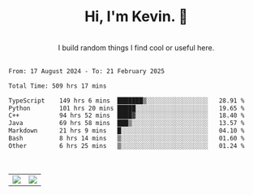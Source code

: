 <!--
**kevin-pek/kevin-pek** is a ✨ _special_ ✨ repository because its `README.md` (this file) appears on your GitHub profile.

Here are some ideas to get you started:

- 🔭 I’m currently working on ...
- 🌱 I’m currently learning ...
- 👯 I’m looking to collaborate on ...
- 🤔 I’m looking for help with ...
- 💬 Ask me about ...
- 📫 How to reach me: ...
- 😄 Pronouns: ...
- ⚡ Fun fact: ...
-->
<div align="center">
  <h1>Hi, I'm Kevin. 👋</h1>
  <br />
  I build random things I find cool or useful here.
</div>
<br />
<!--START_SECTION:waka-->

```txt
From: 17 August 2024 - To: 21 February 2025

Total Time: 509 hrs 17 mins

TypeScript    149 hrs 6 mins  ███████▒░░░░░░░░░░░░░░░░░   28.91 %
Python        101 hrs 20 mins █████░░░░░░░░░░░░░░░░░░░░   19.65 %
C++           94 hrs 52 mins  ████▓░░░░░░░░░░░░░░░░░░░░   18.40 %
Java          69 hrs 58 mins  ███▒░░░░░░░░░░░░░░░░░░░░░   13.57 %
Markdown      21 hrs 9 mins   █░░░░░░░░░░░░░░░░░░░░░░░░   04.10 %
Bash          8 hrs 14 mins   ▒░░░░░░░░░░░░░░░░░░░░░░░░   01.60 %
Other         6 hrs 25 mins   ▒░░░░░░░░░░░░░░░░░░░░░░░░   01.24 %
```

<!--END_SECTION:waka-->
<br />
<table width="100%">
  <tr>
    <td align="left" width="50%">
      <img src="https://github-readme-stats-kevin-pek.vercel.app/api?username=kevin-pek&include_all_commits=true&count_private=true&theme=rose_pine" />
    </td>
    <td align="right" width="50%">
      <img src="https://github-readme-stats-kevin-pek.vercel.app/api/top-langs?username=kevin-pek&langs_count=10&hide_progress=true&theme=rose_pine" />
    </td>
  </tr>
</table>

